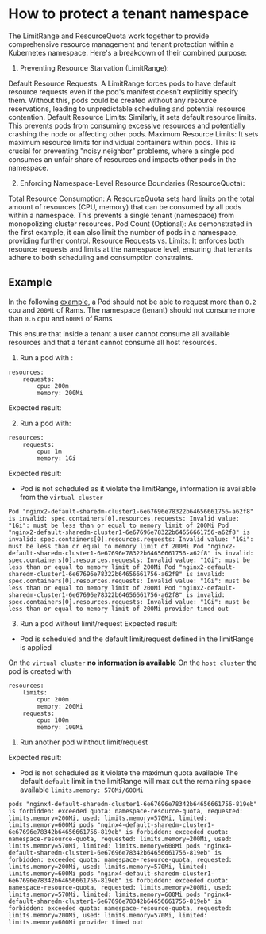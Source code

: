 # How to protect a tenant namespace

The LimitRange and ResourceQuota work together to provide comprehensive resource management and tenant protection within a Kubernetes namespace. Here's a breakdown of their combined purpose:

1. Preventing Resource Starvation (LimitRange):

Default Resource Requests: A LimitRange forces pods to have default resource requests even if the pod's manifest doesn't explicitly specify them. Without this, pods could be created without any resource reservations, leading to unpredictable scheduling and potential resource contention.
Default Resource Limits: Similarly, it sets default resource limits. This prevents pods from consuming excessive resources and potentially crashing the node or affecting other pods.
Maximum Resource Limits: It sets maximum resource limits for individual containers within pods. This is crucial for preventing "noisy neighbor" problems, where a single pod consumes an unfair share of resources and impacts other pods in the namespace.

2. Enforcing Namespace-Level Resource Boundaries (ResourceQuota):

Total Resource Consumption: A ResourceQuota sets hard limits on the total amount of resources (CPU, memory) that can be consumed by all pods within a namespace. This prevents a single tenant (namespace) from monopolizing cluster resources.
Pod Count (Optional): As demonstrated in the first example, it can also limit the number of pods in a namespace, providing further control.
Resource Requests vs. Limits: It enforces both resource requests and limits at the namespace level, ensuring that tenants adhere to both scheduling and consumption constraints.

## Example
In the following [example](./limitquota.yaml), a Pod should not be able to request more than `0.2` cpu and `200Mi` of Rams. 
The namespace (tenant) should not consume more than `0.6` cpu and `600Mi` of Rams

This ensure that inside a tenant a user cannot consume all available resources and that a tenant cannot consume all host resources.

1. Run a pod with : 
```
resources:
    requests:
        cpu: 200m
        memory: 200Mi
```

Expected result:

2. Run a pod with:
```
resources:
    requests:
        cpu: 1m
        memory: 1Gi
```

Expected result: 
- Pod is not scheduled as it violate the limitRange, information is available from the `virtual cluster`
```
Pod "nginx2-default-sharedm-cluster1-6e67696e78322b64656661756-a62f8" is invalid: spec.containers[0].resources.requests: Invalid value: "1Gi": must be less than or equal to memory limit of 200Mi Pod "nginx2-default-sharedm-cluster1-6e67696e78322b64656661756-a62f8" is invalid: spec.containers[0].resources.requests: Invalid value: "1Gi": must be less than or equal to memory limit of 200Mi Pod "nginx2-default-sharedm-cluster1-6e67696e78322b64656661756-a62f8" is invalid: spec.containers[0].resources.requests: Invalid value: "1Gi": must be less than or equal to memory limit of 200Mi Pod "nginx2-default-sharedm-cluster1-6e67696e78322b64656661756-a62f8" is invalid: spec.containers[0].resources.requests: Invalid value: "1Gi": must be less than or equal to memory limit of 200Mi Pod "nginx2-default-sharedm-cluster1-6e67696e78322b64656661756-a62f8" is invalid: spec.containers[0].resources.requests: Invalid value: "1Gi": must be less than or equal to memory limit of 200Mi provider timed out
```

3. Run a pod without limit/request
Expected result:
- Pod is scheduled and the default limit/request defined in the limitRange is applied

On the `virtual cluster` **no information is available**
On the `host cluster` the pod is created with
```
resources:
    limits:
        cpu: 200m
        memory: 200Mi
    requests:
        cpu: 100m
        memory: 100Mi
```

1. Run another pod wihthout limit/request

Expected result:
- Pod is not scheduled as it violate the maximun quota available
  The default `default` limit in the limitRange will max out the remaining space available `limits.memory: 570Mi/600Mi`
```
pods "nginx4-default-sharedm-cluster1-6e67696e78342b64656661756-819eb" is forbidden: exceeded quota: namespace-resource-quota, requested: limits.memory=200Mi, used: limits.memory=570Mi, limited: limits.memory=600Mi pods "nginx4-default-sharedm-cluster1-6e67696e78342b64656661756-819eb" is forbidden: exceeded quota: namespace-resource-quota, requested: limits.memory=200Mi, used: limits.memory=570Mi, limited: limits.memory=600Mi pods "nginx4-default-sharedm-cluster1-6e67696e78342b64656661756-819eb" is forbidden: exceeded quota: namespace-resource-quota, requested: limits.memory=200Mi, used: limits.memory=570Mi, limited: limits.memory=600Mi pods "nginx4-default-sharedm-cluster1-6e67696e78342b64656661756-819eb" is forbidden: exceeded quota: namespace-resource-quota, requested: limits.memory=200Mi, used: limits.memory=570Mi, limited: limits.memory=600Mi pods "nginx4-default-sharedm-cluster1-6e67696e78342b64656661756-819eb" is forbidden: exceeded quota: namespace-resource-quota, requested: limits.memory=200Mi, used: limits.memory=570Mi, limited: limits.memory=600Mi provider timed out
```